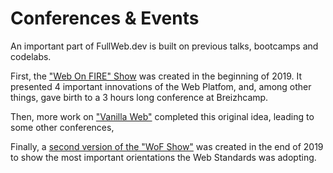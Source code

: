 # Conferences & Events

An important part of FullWeb.dev is built on previous talks, bootcamps and codelabs.

First, the ["Web On FIRE" Show](/conferences/wof) was created in the beginning of 2019. It presented 4 important innovations of the Web Platfom, and, among other things, gave birth to a 3 hours long conference at Breizhcamp.

Then, more work on ["Vanilla Web"](/conferences/vanilla-web) completed this original idea, leading to some other conferences,

Finally, a [second version of the "WoF Show"](/conferences/wof) was created in the end of 2019 to show the most important orientations the Web Standards was adopting.
